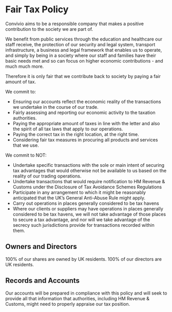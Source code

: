 # Fair Tax Policy

Convivio aims to be a responsible company that makes a positive contribution to the society we are part of.

We benefit from public services through the education and healthcare our staff receive, the protection of our security and legal system, transport infrastructure, a business and legal framework that enables us to operate, and simply by being in a society where our staff and families have their basic needs met and so can focus on higher economic contributions - and much much more.

Therefore it is only fair that we contribute back to society by paying a fair amount of tax.

We commit to:
* Ensuring our accounts reflect the economic reality of the transactions we undertake in the course of our trade.
* Fairly assessing and reporting our economic activity to the taxation authorities.
* Paying the appropriate amount of taxes in line with the letter and also the spirit of all tax laws that apply to our operations.
* Paying the correct tax in the right location, at the right time.
* Considering fair tax measures in procuring all products and services that we use.

We commit to NOT:
* Undertake specific transactions with the sole or main intent of securing tax advantages that would otherwise not be available to us based on the reality of our trading operations.
* Undertake transactions that would require notification to HM Revenue & Customs under the Disclosure of Tax Avoidance Schemes Regulations
* Participate in any arrangement to which it might be reasonably anticipated that the UK’s General Anti-Abuse Rule might apply.
* Carry out operations in places generally considered to be tax havens
* Where our clients or suppliers may have operations in places generally considered to be tax havens, we will not take advantage of those places to secure a tax advantage, and nor will we take advantage of the secrecy such jurisdictions provide for transactions recorded within them.

## Owners and Directors
100% of our shares are owned by UK residents.
100% of our directors are UK residents.

## Records and Accounts
Our accounts will be prepared in compliance with this policy and will seek to provide all that information that authorities, including HM Revenue & Customs, might need to properly appraise our tax position.
